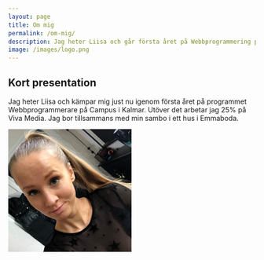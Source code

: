 ```yaml
---
layout: page
title: Om mig
permalink: /om-mig/
description: Jag heter Liisa och går första året på Webbprogrammering på LNU.
image: /images/logo.png
---
```


<div class="page-style">
    <h2>Kort presentation</h2>
    <p>Jag heter Liisa och kämpar mig just nu igenom första året på programmet Webbprogrammerare på Campus i Kalmar. Utöver det arbetar jag 25% på Viva Media. Jag bor tillsammans med min sambo i ett hus i Emmaboda.</p>
    <img src="/images/avatar.PNG" alt="Profilbild" height="250px">
</div>